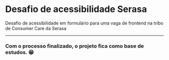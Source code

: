 # Desafio de acessibilidade Serasa
Desafio de acessibilidade em formulário para uma vaga de frontend na tribo de Consumer Care da Serasa

---

### Com o processo finalizado, o projeto fica como base de estudos. :grin:
